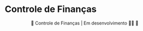 # Controle de Finanças

<p align="center">
  🚧 Controle de Finanças | Em desenvolvimento 👨‍💻 🚧
</p>

